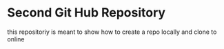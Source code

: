 # Second Git Hub Repository

this repositoriy is meant to show how to create a repo locally and clone to online